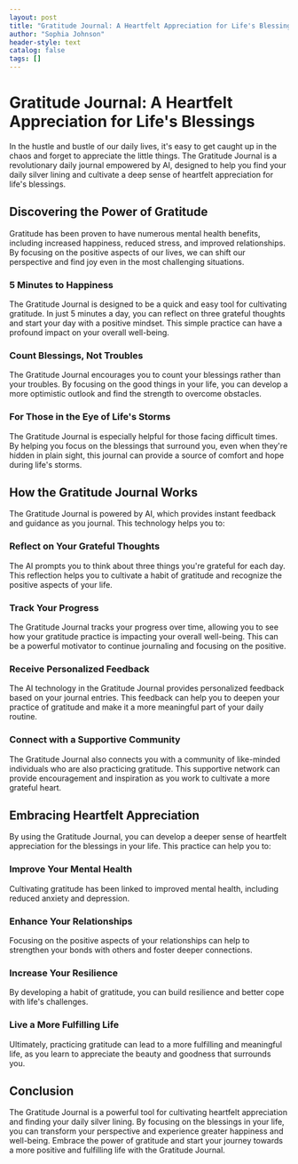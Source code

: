 ```yaml
---
layout: post
title: "Gratitude Journal: A Heartfelt Appreciation for Life's Blessings"
author: "Sophia Johnson"
header-style: text
catalog: false
tags: []
---
```


# Gratitude Journal: A Heartfelt Appreciation for Life's Blessings

In the hustle and bustle of our daily lives, it's easy to get caught up in the chaos and forget to appreciate the little things. The Gratitude Journal is a revolutionary daily journal empowered by AI, designed to help you find your daily silver lining and cultivate a deep sense of heartfelt appreciation for life's blessings.

## Discovering the Power of Gratitude

Gratitude has been proven to have numerous mental health benefits, including increased happiness, reduced stress, and improved relationships. By focusing on the positive aspects of our lives, we can shift our perspective and find joy even in the most challenging situations.

### 5 Minutes to Happiness

The Gratitude Journal is designed to be a quick and easy tool for cultivating gratitude. In just 5 minutes a day, you can reflect on three grateful thoughts and start your day with a positive mindset. This simple practice can have a profound impact on your overall well-being.

### Count Blessings, Not Troubles

The Gratitude Journal encourages you to count your blessings rather than your troubles. By focusing on the good things in your life, you can develop a more optimistic outlook and find the strength to overcome obstacles.

### For Those in the Eye of Life's Storms

The Gratitude Journal is especially helpful for those facing difficult times. By helping you focus on the blessings that surround you, even when they're hidden in plain sight, this journal can provide a source of comfort and hope during life's storms.

## How the Gratitude Journal Works

The Gratitude Journal is powered by AI, which provides instant feedback and guidance as you journal. This technology helps you to:

### Reflect on Your Grateful Thoughts

The AI prompts you to think about three things you're grateful for each day. This reflection helps you to cultivate a habit of gratitude and recognize the positive aspects of your life.

### Track Your Progress

The Gratitude Journal tracks your progress over time, allowing you to see how your gratitude practice is impacting your overall well-being. This can be a powerful motivator to continue journaling and focusing on the positive.

### Receive Personalized Feedback

The AI technology in the Gratitude Journal provides personalized feedback based on your journal entries. This feedback can help you to deepen your practice of gratitude and make it a more meaningful part of your daily routine.

### Connect with a Supportive Community

The Gratitude Journal also connects you with a community of like-minded individuals who are also practicing gratitude. This supportive network can provide encouragement and inspiration as you work to cultivate a more grateful heart.

## Embracing Heartfelt Appreciation

By using the Gratitude Journal, you can develop a deeper sense of heartfelt appreciation for the blessings in your life. This practice can help you to:

### Improve Your Mental Health

Cultivating gratitude has been linked to improved mental health, including reduced anxiety and depression.

### Enhance Your Relationships

Focusing on the positive aspects of your relationships can help to strengthen your bonds with others and foster deeper connections.

### Increase Your Resilience

By developing a habit of gratitude, you can build resilience and better cope with life's challenges.

### Live a More Fulfilling Life

Ultimately, practicing gratitude can lead to a more fulfilling and meaningful life, as you learn to appreciate the beauty and goodness that surrounds you.

## Conclusion

The Gratitude Journal is a powerful tool for cultivating heartfelt appreciation and finding your daily silver lining. By focusing on the blessings in your life, you can transform your perspective and experience greater happiness and well-being. Embrace the power of gratitude and start your journey towards a more positive and fulfilling life with the Gratitude Journal.